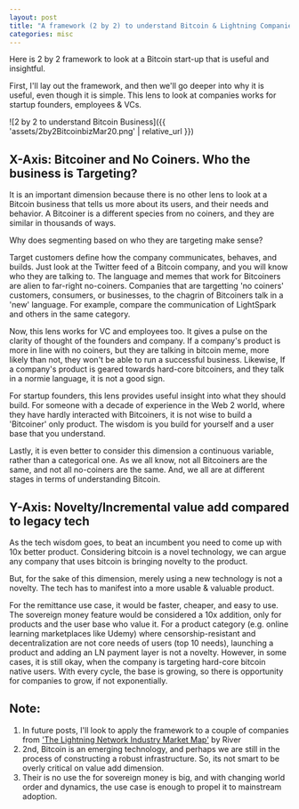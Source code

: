 ```yaml
---
layout: post
title: "A framework (2 by 2) to understand Bitcoin & Lightning Companies"
categories: misc
---
```


Here is 2 by 2 framework to look at a Bitcoin start-up that is useful and insightful.

First, I'll lay out the framework, and then we'll go deeper into why it is useful, even though it is simple. This lens to look at companies works for startup founders, employees & VCs.

![2 by 2 to understand Bitcoin Business]({{ 'assets/2by2BitcoinbizMar20.png' | relative_url }})



## X-Axis: Bitcoiner and No Coiners. Who the business is Targeting? 

It is an important dimension because there is no other lens to look at a  Bitcoin business that tells us more about its users, and their needs and behavior. A Bitcoiner is a different species from no coiners, and they are similar in thousands of ways. 

Why does segmenting based on who they are targeting make sense? 

Target customers define how the company communicates, behaves, and builds. Just look at the Twitter feed of a Bitcoin company, and you will know who they are talking to. The language and memes that work for Bitcoiners are alien to far-right no-coiners. Companies that are targetting 'no coiners' customers, consumers, or businesses, to the chagrin of Bitcoiners talk in a 'new' language. For example, compare the communication of LightSpark and others in the same category.

Now, this lens works for  VC and employees too. It gives a pulse on the clarity of thought of the founders and company. If a company's product is more in line with no coiners, but they are talking in bitcoin meme, more likely than not, they won't be able to run a successful business. Likewise, If a company's product is geared towards hard-core bitcoiners, and they talk in a normie language, it is not a good sign.

For startup founders, this lens provides useful insight into what they should build. For someone with a decade of experience in the Web 2 world, where they have hardly interacted with Bitcoiners, it is not wise to build a 'Bitcoiner' only product. The  wisdom is you build for yourself and a user base that you understand.

Lastly, it is even better to consider this dimension a continuous variable, rather than a categorical one. As we all know, not all Bitcoiners are the same, and not all no-coiners are the same. And, we all are at different stages in terms of understanding Bitcoin. 

## Y-Axis: Novelty/Incremental value add compared to legacy tech

As the tech wisdom goes, to beat an incumbent you need to come up with 10x better product. Considering bitcoin is a novel technology, we can argue any company that uses bitcoin is bringing novelty to the product. 

But, for the sake of this dimension, merely using a new technology is not a novelty. The tech has to manifest into a more usable & valuable product. 

For the remittance use case, it would be faster, cheaper, and easy to use.  The sovereign money feature would be considered a 10x addition, only for products and the user base who value it. For a product  category (e.g. online learning marketplaces like Udemy) where censorship-resistant and decentralization are not core needs of users (top 10 needs), launching a product and adding an LN payment layer is not a novelty. However, in some cases, it is still okay, when the company is targeting hard-core bitcoin native users. With every cycle, the base is growing, so there is opportunity for companies to grow, if not exponentially.




## Note:
 

 1. In future posts, I'll look to apply the framework to a couple of companies from ['The Lightning Network Industry Market Map'](https://drive.google.com/file/d/1OxPwq7D_95h_sWSlr6B6IYjpHD-GuYcL/view?usp=sharing) by River 
 2. 2nd, Bitcoin is an emerging technology, and perhaps we are still in the process of constructing a robust infrastructure. So, its not smart to be overly critical on value add dimension.
 3. Their is no use the for sovereign money is big, and
    with changing world order and dynamics, the use case is enough to
    propel it to mainstream adoption.

<!--stackedit_data:
eyJoaXN0b3J5IjpbLTUyNTY0MjQ5OSwtMjAwNDIzMzM3NSwtOD
Q3NDU1MjE4XX0=
-->